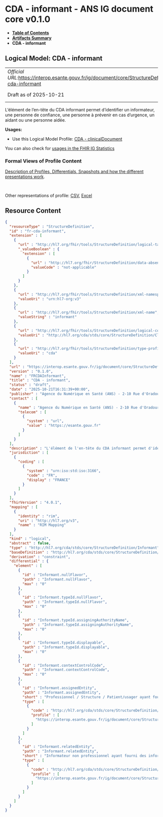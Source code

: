 # CDA - informant - ANS IG document core v0.1.0

* [**Table of Contents**](toc.md)
* [**Artifacts Summary**](artifacts.md)
* **CDA - informant**

## Logical Model: CDA - informant 

| | |
| :--- | :--- |
| *Official URL*:https://interop.esante.gouv.fr/ig/document/core/StructureDefinition/fr-cda-informant | *Version*:0.1.0 |
| Draft as of 2025-10-21 | *Computable Name*:FRCDAInformant |

 
L’élément de l’en-tête du CDA informant permet d’identifier un informateur, une personne de confiance, une personne à prévenir en cas d’urgence, un aidant ou une personne aidée. 

**Usages:**

* Use this Logical Model Profile: [CDA - clinicalDocument](StructureDefinition-fr-cda-clinical-document.md)

You can also check for [usages in the FHIR IG Statistics](https://packages2.fhir.org/xig/ans.document.fr.core|current/StructureDefinition/fr-cda-informant)

### Formal Views of Profile Content

 [Description of Profiles, Differentials, Snapshots and how the different presentations work](http://build.fhir.org/ig/FHIR/ig-guidance/readingIgs.html#structure-definitions). 

 

Other representations of profile: [CSV](StructureDefinition-fr-cda-informant.csv), [Excel](StructureDefinition-fr-cda-informant.xlsx) 



## Resource Content

```json
{
  "resourceType" : "StructureDefinition",
  "id" : "fr-cda-informant",
  "extension" : [
    {
      "url" : "http://hl7.org/fhir/tools/StructureDefinition/logical-target",
      "_valueBoolean" : {
        "extension" : [
          {
            "url" : "http://hl7.org/fhir/StructureDefinition/data-absent-reason",
            "valueCode" : "not-applicable"
          }
        ]
      }
    },
    {
      "url" : "http://hl7.org/fhir/tools/StructureDefinition/xml-namespace",
      "valueUri" : "urn:hl7-org:v3"
    },
    {
      "url" : "http://hl7.org/fhir/tools/StructureDefinition/xml-name",
      "valueString" : "informant"
    },
    {
      "url" : "http://hl7.org/fhir/tools/StructureDefinition/logical-container",
      "valueUri" : "http://hl7.org/cda/stds/core/StructureDefinition/ClinicalDocument"
    },
    {
      "url" : "http://hl7.org/fhir/tools/StructureDefinition/type-profile-style",
      "valueUri" : "cda"
    }
  ],
  "url" : "https://interop.esante.gouv.fr/ig/document/core/StructureDefinition/fr-cda-informant",
  "version" : "0.1.0",
  "name" : "FRCDAInformant",
  "title" : "CDA - informant",
  "status" : "draft",
  "date" : "2025-10-21T16:31:39+00:00",
  "publisher" : "Agence du Numérique en Santé (ANS) - 2-10 Rue d'Oradour-sur-Glane, 75015 Paris",
  "contact" : [
    {
      "name" : "Agence du Numérique en Santé (ANS) - 2-10 Rue d'Oradour-sur-Glane, 75015 Paris",
      "telecom" : [
        {
          "system" : "url",
          "value" : "https://esante.gouv.fr"
        }
      ]
    }
  ],
  "description" : "L'élément de l'en-tête du CDA informant permet d'identifier un informateur, une personne de confiance, une personne à prévenir en cas d’urgence, un aidant ou une personne aidée.",
  "jurisdiction" : [
    {
      "coding" : [
        {
          "system" : "urn:iso:std:iso:3166",
          "code" : "FR",
          "display" : "FRANCE"
        }
      ]
    }
  ],
  "fhirVersion" : "4.0.1",
  "mapping" : [
    {
      "identity" : "rim",
      "uri" : "http://hl7.org/v3",
      "name" : "RIM Mapping"
    }
  ],
  "kind" : "logical",
  "abstract" : false,
  "type" : "http://hl7.org/cda/stds/core/StructureDefinition/Informant",
  "baseDefinition" : "http://hl7.org/cda/stds/core/StructureDefinition/Informant",
  "derivation" : "constraint",
  "differential" : {
    "element" : [
      {
        "id" : "Informant.nullFlavor",
        "path" : "Informant.nullFlavor",
        "max" : "0"
      },
      {
        "id" : "Informant.typeId.nullFlavor",
        "path" : "Informant.typeId.nullFlavor",
        "max" : "0"
      },
      {
        "id" : "Informant.typeId.assigningAuthorityName",
        "path" : "Informant.typeId.assigningAuthorityName",
        "max" : "0"
      },
      {
        "id" : "Informant.typeId.displayable",
        "path" : "Informant.typeId.displayable",
        "max" : "0"
      },
      {
        "id" : "Informant.contextControlCode",
        "path" : "Informant.contextControlCode",
        "max" : "0"
      },
      {
        "id" : "Informant.assignedEntity",
        "path" : "Informant.assignedEntity",
        "short" : "Professionnel / Structure / Patient/usager ayant fourni des informations relatives au document.",
        "type" : [
          {
            "code" : "http://hl7.org/cda/stds/core/StructureDefinition/AssignedEntity",
            "profile" : [
              "https://interop.esante.gouv.fr/ig/document/core/StructureDefinition/fr-cda-assigned-entity"
            ]
          }
        ]
      },
      {
        "id" : "Informant.relatedEntity",
        "path" : "Informant.relatedEntity",
        "short" : "Informateur non professionnel ayant fourni des informations relatives au document. \nOu : Personne de confiance désignée par le patient/usager.\nOu : Personne à prévenir en cas d’urgence. \nOu : Aidant du patient/usager. ou : Personne aidée",
        "type" : [
          {
            "code" : "http://hl7.org/cda/stds/core/StructureDefinition/RelatedEntity",
            "profile" : [
              "https://interop.esante.gouv.fr/ig/document/core/StructureDefinition/fr-cda-related-entity"
            ]
          }
        ]
      }
    ]
  }
}

```
